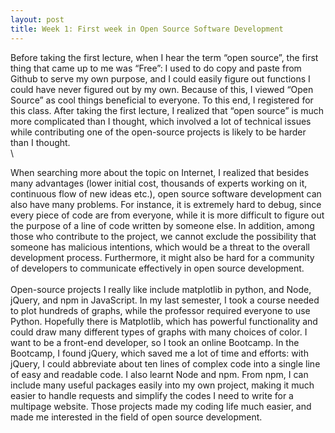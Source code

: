 ```yaml
---
layout: post
title: Week 1: First week in Open Source Software Development
---
```



Before taking the first lecture, when I hear the term “open source”, the first thing that came up to me was “Free”: I used to do copy and paste from Github to serve my own purpose, and I could easily figure out functions I could have never figured out by my own. Because of this, I viewed “Open Source” as cool things beneficial to everyone. To this end, I registered for this class. After taking the first lecture, I realized that “open source” is much more complicated than I thought, which involved a lot of technical issues while contributing one of the open-source projects is likely to be harder than I thought.\
\
<!--more-->
When searching more about the topic on Internet, I realized that besides many advantages (lower initial cost, thousands of experts working on it, continuous flow of new ideas etc.), open source software development can also have many problems. For instance, it is extremely hard to debug, since every piece of code are from everyone, while it is more difficult to figure out the purpose of a line of code written by someone else. In addition, among those who contribute to the project, we cannot exclude the possibility that someone has malicious intentions, which would be a threat to the overall development process. Furthermore, it might also be hard for a community of developers to communicate effectively in open source development.\
\
Open-source projects I really like include matplotlib in python, and Node, jQuery, and npm in JavaScript. In my last semester, I took a course needed to plot hundreds of graphs, while the professor required everyone to use Python. Hopefully there is Matplotlib, which has powerful functionality and could draw many different types of graphs with many choices of color. I want to be a front-end developer, so I took an online Bootcamp. In the Bootcamp, I found jQuery, which saved me a lot of time and efforts: with jQuery, I could abbreviate about ten lines of complex code into a single line of easy and readable code. I also learnt Node and npm. From npm, I can include many useful packages easily into my own project, making it much easier to handle requests and simplify the codes I need to write for a multipage website. Those projects made my coding life much easier, and made me interested in the field of open source development.
